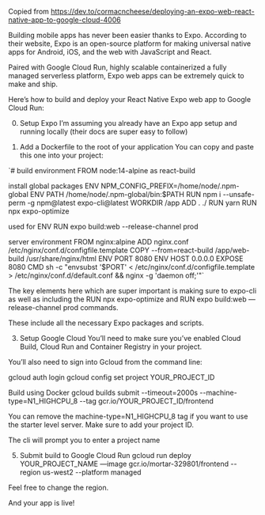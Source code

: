 Copied from
https://dev.to/cormacncheese/deploying-an-expo-web-react-native-app-to-google-cloud-4006

Building mobile apps has never been easier thanks to Expo. According to their website, Expo is an open-source platform for making universal native apps for Android, iOS, and the web with JavaScript and React.

Paired with Google Cloud Run, highly scalable containerized a fully managed serverless platform, Expo web apps can be extremely quick to make and ship.

Here’s how to build and deploy your React Native Expo web app to Google Cloud Run:

0) Setup Expo
   I’m assuming you already have an Expo app setup and running locally (their docs are super easy to follow)

1) Add a Dockerfile to the root of your application
   You can copy and paste this one into your project:

`# build environment
FROM node:14-alpine as react-build

install global packages
ENV NPM_CONFIG_PREFIX=/home/node/.npm-global
ENV PATH /home/node/.npm-global/bin:$PATH
RUN npm i --unsafe-perm -g npm@latest expo-cli@latest
WORKDIR /app
ADD . ./
RUN yarn
RUN npx expo-optimize

used for ENV
RUN expo build:web --release-channel prod

server environment
FROM nginx:alpine
ADD nginx.conf /etc/nginx/conf.d/configfile.template
COPY --from=react-build /app/web-build /usr/share/nginx/html
ENV PORT 8080
ENV HOST 0.0.0.0
EXPOSE 8080
CMD sh -c "envsubst '\$PORT' < /etc/nginx/conf.d/configfile.template > /etc/nginx/conf.d/default.conf && nginx -g 'daemon off;'"`

The key elements here which are super important is making sure to expo-cli as well as including the RUN npx expo-optimize and RUN expo build:web — release-channel prod commands.

These include all the necessary Expo packages and scripts.

3. Setup Google Cloud
   You’ll need to make sure you’ve enabled Cloud Build, Cloud Run and Container Registry in your project.

You’ll also need to sign into Gcloud from the command line:

gcloud auth login
gcloud config set project YOUR_PROJECT_ID

Build using Docker
gcloud builds submit --timeout=2000s --machine-type=N1_HIGHCPU_8 --tag gcr.io/YOUR_PROJECT_ID/frontend

You can remove the machine-type=N1_HIGHCPU_8 tag if you want to use the starter level server. Make sure to add your project ID.

The cli will prompt you to enter a project name

5. Submit build to Google Cloud Run
   gcloud run deploy YOUR_PROJECT_NAME —image gcr.io/mortar-329801/frontend --region us-west2 --platform managed

Feel free to change the region.

And your app is live!